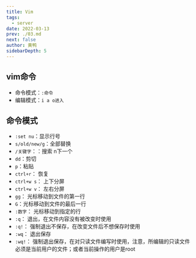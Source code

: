 ```yaml
---
title: Vim
tags: 
  - server
date: 2022-03-13
prev: ./03.md
next: false
author: 黄鸭
sidebarDepth: 5
---
```



## vim命令

- 命令模式：`:命令`
- 编辑模式：`i a o进入`

## 命令模式
- `:set nu`：显示行号
- `s/old/new/g`：全部替换
- `/关键字`：：搜索 n下一个
- `dd`：剪切
- `p`：粘贴
- `ctrl+r`： 恢复
- `ctrl+w s`：  上下分屏
- `ctrl+w v`： 左右分屏
- `gg`： 光标移动到文件的第一行
- `G`：光标移动到文件的最后一行
- `:数字`： 光标移动到指定的行
- `:q`： 退出，在文件内容没有被改变时使用
- `:q!`： 强制退出不保存，在改变文件后不想保存时使用
- `:wq`： 退出保存
- `:wq!`： 强制退出保存，在对只读文件编写时使用，注意，所编辑的只读文件必须是当前用户的文件；或者当前操作的用户是root